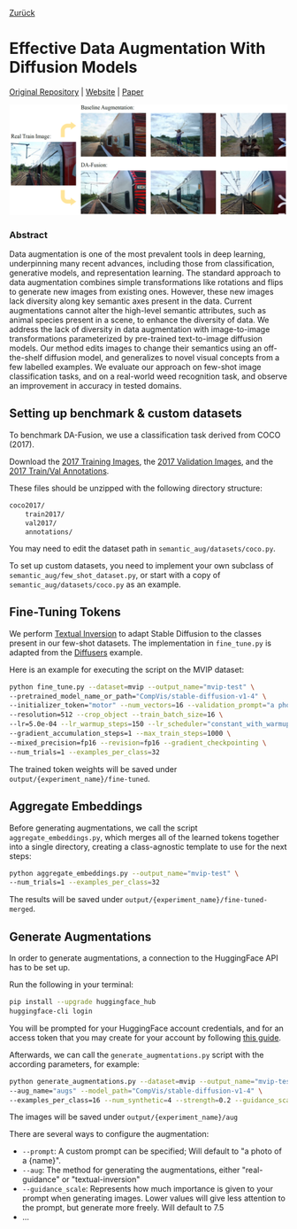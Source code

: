 [Zurück](https://github.com/PaulToast/Bachelorarbeit-Synthetische-Daten)
# Effective Data Augmentation With Diffusion Models

[Original Repository](https://github.com/brandontrabucco/da-fusion) | [Website](btrabuc.co/da-fusion) | [Paper](https://openreview.net/forum?id=ZWzUA9zeAg)

![](images/examples-diagram.png)

### Abstract

Data augmentation is one of the most prevalent tools in deep learning, underpinning many recent advances, including those from classification, generative models, and representation learning. The standard approach to data augmentation combines simple transformations like rotations and flips to generate new images from existing ones. However, these new images lack diversity along key semantic axes present in the data. Current augmentations cannot alter the high-level semantic attributes, such as animal species present in a scene, to enhance the diversity of data. We address the lack of diversity in data augmentation with image-to-image transformations parameterized by pre-trained text-to-image diffusion models. Our method edits images to change their semantics using an off-the-shelf diffusion model, and generalizes to novel visual concepts from a few labelled examples. We evaluate our approach on few-shot image classification tasks, and on a real-world weed recognition task, and observe an improvement in accuracy in tested domains.

## Setting up benchmark & custom datasets

To benchmark DA-Fusion, we use a classification task derived from COCO (2017).

Download the [2017 Training Images](http://images.cocodataset.org/zips/train2017.zip), the [2017 Validation Images](http://images.cocodataset.org/zips/val2017.zip), and the [2017 Train/Val Annotations](http://images.cocodataset.org/annotations/annotations_trainval2017.zip).

These files should be unzipped with the following directory structure:

```
coco2017/
    train2017/
    val2017/
    annotations/
```

You may need to edit the dataset path in `semantic_aug/datasets/coco.py`.

To set up custom datasets, you need to implement your own subclass of `semantic_aug/few_shot_dataset.py`, or start with a copy of `semantic_aug/datasets/coco.py` as an example.

## Fine-Tuning Tokens

We perform [Textual Inversion](https://arxiv.org/abs/2208.01618) to adapt Stable Diffusion to the classes present in our few-shot datasets. The implementation in `fine_tune.py` is adapted from the [Diffusers](https://github.com/huggingface/diffusers/blob/main/examples/textual_inversion/textual_inversion.py) example.

Here is an example for executing the script on the MVIP dataset:

```bash
python fine_tune.py --dataset=mvip --output_name="mvip-test" \
--pretrained_model_name_or_path="CompVis/stable-diffusion-v1-4" \
--initializer_token="motor" --num_vectors=16 --validation_prompt="a photo of a {}" \
--resolution=512 --crop_object --train_batch_size=16 \
--lr=5.0e-04 --lr_warmup_steps=150 --lr_scheduler="constant_with_warmup" \
--gradient_accumulation_steps=1 --max_train_steps=1000 \
--mixed_precision=fp16 --revision=fp16 --gradient_checkpointing \
--num_trials=1 --examples_per_class=32
```

The trained token weights will be saved under `output/{experiment_name}/fine-tuned`.

## Aggregate Embeddings

Before generating augmentations, we call the script `aggregate_embeddings.py`, which merges all of the learned tokens together into a single directory, creating a class-agnostic template to use for the next steps:

```bash
python aggregate_embeddings.py --output_name="mvip-test" \
--num_trials=1 --examples_per_class=32
```

The results will be saved under `output/{experiment_name}/fine-tuned-merged`.

## Generate Augmentations

In order to generate augmentations, a connection to the HuggingFace API has to be set up.

Run the following in your terminal:

```bash
pip install --upgrade huggingface_hub
huggingface-cli login
```

You will be prompted for your HuggingFace account credentials, and for an access token that you may create for your account by following [this guide](https://huggingface.co/docs/huggingface_hub/quick-start#login).

Afterwards, we can call the `generate_augmentations.py` script with the according parameters, for example:

```bash
python generate_augmentations.py --dataset=mvip --output_name="mvip-test" \
--aug_name="augs" --model_path="CompVis/stable-diffusion-v1-4" \
--examples_per_class=16 --num_synthetic=4 --strength=0.2 --guidance_scale=15
```

The images will be saved under `output/{experiment_name}/aug`

There are several ways to configure the augmentation:

- `--prompt`: A custom prompt can be specified; Will default to "a photo of a {name}".
- `--aug`: The method for generating the augmentations, either "real-guidance" or "textual-inversion"
- `--guidance_scale`: Represents how much importance is given to your prompt when generating images. Lower values will give less attention to the prompt, but generate more freely. Will default to 7.5
- ...